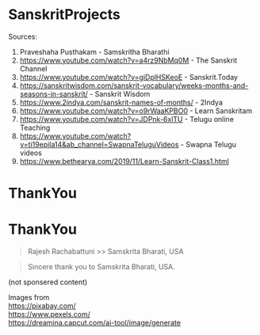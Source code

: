 # SanskritProjects
Sources: 
1. Praveshaha Pusthakam - Samskritha Bharathi
2. https://www.youtube.com/watch?v=a4rz9NbMq0M - The Sanskrit Channel 
3. https://www.youtube.com/watch?v=giDplHSKeoE - Sanskrit.Today
4. https://sanskritwisdom.com/sanskrit-vocabulary/weeks-months-and-seasons-in-sanskrit/ - Sanskrit Wisdom
5. https://www.2indya.com/sanskrit-names-of-months/ - 2Indya
6. https://www.youtube.com/watch?v=o9rWaaKPBO0 - Learn Sanskritam
7. https://www.youtube.com/watch?v=JDPnk-6xlTU - Telugu online Teaching
8. https://www.youtube.com/watch?v=ti19epila14&ab_channel=SwapnaTeluguVideos - Swapna Telugu videos
10. https://www.bethearya.com/2019/11/Learn-Sanskrit-Class1.html

# ThankYou

# ThankYou
> Rajesh Rachabattuni
    >> Samskrita Bharati, USA

> Sincere thank you to Samskrita Bharati, USA.  

(not sponsered content)

Images from  
https://pixabay.com/  
https://www.pexels.com/  
https://dreamina.capcut.com/ai-tool/image/generate